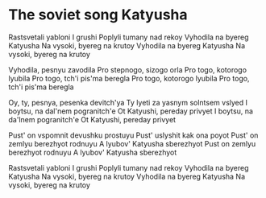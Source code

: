 # The soviet song Katyusha

Rastsvetali yabloni I grushi
Poplyli tumany nad rekoy
Vyhodila na byereg Katyusha
Na vysoki, byereg na krutoy
Vyhodila na byereg Katyusha
Na vysoki, byereg na krutoy

Vyhodila, pesnyu zavodila
Pro stepnogo, sizogo orla
Pro togo, kotorogo lyubila
Pro togo, tch'i pis'ma beregla
Pro togo, kotorogo lyubila
Pro togo, tch'i pis'ma beregla

Oy, ty, pesnya, pesenka devitch'ya
Ty lyeti za yasnym solntsem vslyed
I boytsu, na dal'nem pogranitch'e
Ot Katyushi, pereday privyet
I boytsu, na da'lnem pogranitch'e
Ot Katyushi, pereday privyet

Pust' on vspomnit devushku prostuyu
Pust' uslyshit kak ona poyot
Pust' on zemlyu berezhyot rodnuyu
A lyubov' Katyusha sberezhyot
Pust on zemlyu berezhyot rodnuyu
A lyubov' Katyusha sberezhyot

Rastsvetali yabloni I grushi
Poplyli tumany nad rekoy
Vyhodila na byereg Katyusha
Na vysoki, byereg na krutoy
Vyhodila na byereg Katyusha
Na vysoki, byereg na krutoy